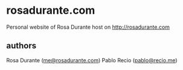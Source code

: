 rosadurante.com
===============

Personal website of Rosa Durante host on <http://rosadurante.com>

authors
-------

Rosa Durante (me@rosadurante.com)
Pablo Recio (pablo@recio.me)
